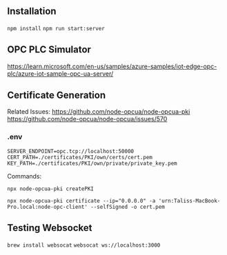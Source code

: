 ## Installation

`npm install`
`npm run start:server`

## OPC PLC Simulator

https://learn.microsoft.com/en-us/samples/azure-samples/iot-edge-opc-plc/azure-iot-sample-opc-ua-server/

## Certificate Generation

Related Issues:
https://github.com/node-opcua/node-opcua-pki
https://github.com/node-opcua/node-opcua/issues/570

### .env

```
SERVER_ENDPOINT=opc.tcp://localhost:50000
CERT_PATH=./certificates/PKI/own/certs/cert.pem
KEY_PATH=./certificates/PKI/own/private/private_key.pem
```

Commands:

```
npx node-opcua-pki createPKI
```

```
npx node-opcua-pki certificate --ip="0.0.0.0" -a 'urn:Taliss-MacBook-Pro.local:node-opc-client' --selfSigned -o cert.pem
```

## Testing Websocket

`brew install websocat`
`websocat ws://localhost:3000`
